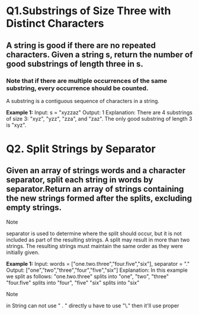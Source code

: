 # Q1.Substrings of Size Three with Distinct Characters
 
 ## A string is good if there are no repeated characters. Given a string s, return the number of good substrings of length three in s.

 ### Note that if there are multiple occurrences of the same substring, every occurrence should be counted.
 A substring is a contiguous sequence of characters in a string.
 
 **Example 1:**
 Input: s = "xyzzaz"
 Output: 1
 Explanation: There are 4 substrings of size 3: "xyz", "yzz", "zza", and "zaz". 
The only good substring of length 3 is "xyz".

# Q2. Split Strings by Separator

## Given an array of strings words and a character separator, split each string in words by separator.Return an array of strings containing the new strings formed after the splits, excluding empty strings.
 
 >[!NOTE]
 >separator is used to determine where the split should occur, but it is not included as part of the resulting strings.
 A split may result in more than two strings.
 The resulting strings must maintain the same order as they were initially given.
 
 **Example 1:**
 Input: words = ["one.two.three","four.five","six"], separator = "."
 Output: ["one","two","three","four","five","six"]
 Explanation: In this example we split as follows:
 "one.two.three" splits into "one", "two", "three"
 "four.five" splits into "four", "five"
 "six" splits into "six" 

 >[!NOTE]
 > in String can not use " . " directly u have to use "\\." then it'll use proper 